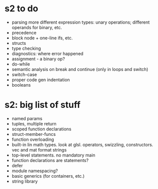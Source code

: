 # s2 to do
- parsing more different expression types: unary operations; different operands for binary, etc.
- precedence
- block node + one-line ifs, etc.
- structs
- type checking
- diagnostics: where error happened
- assignment - a binary op?
- do-while
- semantic analysis on break and continue (only in loops and switch)
- switch-case
- proper code gen indentation
- booleans

# s2: big list of stuff
- named params
- tuples, multiple return
- scoped function declarations
- struct-member-funcs
- function overloading
- built-in lin math types. look at glsl. operators, swizzling, constructors. vec and mat format strings
- top-level statements. no mandatory main
- function declarations are statements?
- defer
- module namespacing?
- basic generics (for containers, etc.)
- string library
